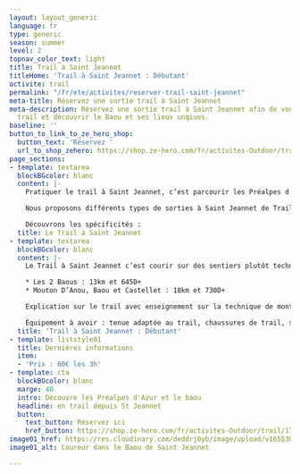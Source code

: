 ```yaml
---
layout: layout_generic
language: fr
type: generic
season: summer
level: 2
topnav_color_text: light
title: Trail à Saint Jeannet
titleHome: 'Trail à Saint Jeannet : Débutant'
activite: trail
permalink: "/fr/ete/activites/reserver-trail-saint-jeannet"
meta-title: Réservez une sortie trail à Saint Jeannet
meta-description: Réservez une sortie trail à Saint Jeannet afin de vous initier au
  trail et découvrir le Baou et ses lieux unqiues.
baseline: ''
button_to_link_to_ze_hero_shop:
  button_text: 'Réservez '
  url_to_shop_zehero: https://shop.ze-hero.com/fr/activites-Outdoor/trail/17600-trail-matin-st-jeannet-ze-hero-yann-alarcon
page_sections:
- template: textarea
  blockBGcolor: blanc
  content: |-
    Pratiquer le trail à Saint Jeannet, c’est parcourir les Préalpes d’Azur et l’arrière-pays niçois, c’est découvrir le baou de saint Jeannet, lieux emblématiques, c’est également courir sur ces grands plateaux où vous croiserez moutons et chèvres. Un terrain technique où passe le GR51. Tout proche de Nice et de Villeuneuve Loubet, vous pourrez en 30mn être de la mer au village afin de prendre de la hauteur dans une nature préservée.

    Nous proposons différents types de sorties à Saint Jeannet de Trail. Une sortie plutôt pour s’initier au trail avec différents types de parcours possible pour découvrir les lieux et le trail tout en progressant.

    Découvrons les spécificités :
  title: Le Trail à Saint Jeannet
- template: textarea
  blockBGcolor: blanc
  content: |-
    Le Trail à Saint Jeannet c’est courir sur des sentiers plutôt techniques. Les chemins sont parsemés de pierre et de rochers. On travaille la proprioception en courant sur ses chemins. Mais on peut découvrir des sentiers variés avec des montés parfois raides mais courtes et des sentiers plus roulant et joueurs. Nous découvrirons alors le baou de la Gaude ainsi que Le chêne, les pâturages des moutons de saint Jeannet, le château de Castellet ainsi que le Baou de St Jeannet et sa vue imprenable sur toute la baie de la Côte d’Azur.

    * Les 2 Baous : 13km et 645D+
    * Mouton D’Anou, Baou et Castellet : 18km et 730D+

    Explication sur le trail avec enseignement sur la technique de montée avec ou sans bâtons, sur la descente de descente et sur les différents entraînements en trail tel que le fractionner. Sortie basée sur l’endurance avec jeu ludique d’entraînement durant la séance.

    Équipement à avoir : tenue adaptée au trail, chaussures de trail, sac ou ceinture de portage avec flasques d’eau (2 fois 500ml ou plus) + réserve alimentaire et coupe vent.
  title: 'Trail à Saint Jeannet : Débutant'
- template: liststyle01
  title: Dernières informations
  item:
  - 'Prix : 60€ les 3h'
- template: cta
  blockBGcolor: blanc
  marge: 40
  intro: Découvre les Préalpes d'Azur et le baou
  headline: en trail depuis St Jeannet
  button:
    text_button: Réservez ici
    href_button: https://shop.ze-hero.com/fr/activites-Outdoor/trail/17600-trail-matin-st-jeannet-ze-hero-yann-alarcon
image01_href: https://res.cloudinary.com/deddrj0yb/image/upload/v1655304660/website/summer/IMG_9228.jpg
image01_alt: Coureur dans le Baou de Saint Jeannet

---
```

